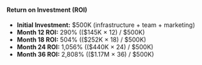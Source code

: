 #### Return on Investment (ROI)

- **Initial Investment:** $500K (infrastructure + team + marketing)
- **Month 12 ROI:** 290% (($145K × 12) / $500K)
- **Month 18 ROI:** 504% (($252K × 18) / $500K)
- **Month 24 ROI:** 1,056% (($440K × 24) / $500K)
- **Month 36 ROI:** 2,808% (($1.17M × 36) / $500K)

